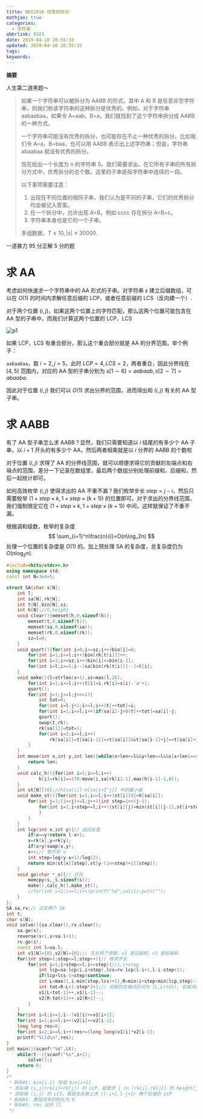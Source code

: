 ```yaml
---
title: NOI2016 优秀的拆分
mathjax: true
categories:
  - 字符串
abbrlink: 8323
date: 2019-04-10 20:55:33
updated: 2019-04-10 20:55:33
tags:
keywords:
---
```



**摘要**

人生第二道黑题～


<!--more-->

> 如果一个字符串可以被拆分为 AABB 的形式，其中 A 和 B 是任意非空字符串，则我们称该字符串的这种拆分是优秀的。例如，对于字符串 aabaabaa，如果令 A=aab，B=a，我们就找到了这个字符串拆分成 AABB 的一种方式。
>
> 一个字符串可能没有优秀的拆分，也可能存在不止一种优秀的拆分。比如我们令 A=a，B=baa，也可以用 AABB 表示出上述字符串；但是，字符串 abaabaa 就没有优秀的拆分。
>
> 现在给出一个长度为 n 的字符串 S，我们需要求出，在它所有子串的所有拆分方式中，优秀拆分的总个数。这里的子串是指字符串中连续的一段。
>
> 以下事项需要注意：
>
> 1. 出现在不同位置的相同子串，我们认为是不同的子串，它们的优秀拆分均会被记入答案。
> 2. 在一个拆分中，允许出现 A=B。例如 cccc 存在拆分 A=B=c。
> 3. 字符串本身也是它的一个子串。
>
> 多组数据，$T\leq 10,|s|\leq 30000$.

一道暴力 95 分正解 5 分的题

# 求 AA

考虑如何快速求一个字符串中的 AA 形式的子串。对字符串 $s$ 建立后缀数组，可以在 $O(1)$ 的时间内求解任意后缀的 LCP，或者任意前缀的 LCS（反向建一个）.

对于两个位置 $(i,j)$，如果这两个位置上的字符匹配，那么这两个位置可能包含在 AA 型的子串中，而我们计算这两个位置的 LCP，LCS

![p1](https://hexo-source-1257756441.cos.ap-chengdu.myqcloud.com/2019/04/10/2109.png)

如果 LCP，LCS 有重合部分，那么这个重合部分就是 AA 的分界范围，举个例子：

`aabaabaa`，取 $i=2,j=5$，此时 $LCP=4,LCS=2$，两者重合，因此分界线在 $[4,5]$ 范围内，对应的 AA 型的子串分别为 $s[1\sim 6]=aabaab,s[2\sim 7]=abaaba$.

因此对于位置 $(i,j)$ 我们可以 $O(1)$ 求出分界的范围，进而得出和 $(i,j)$ 有关的 AA 型子串。

# 求 AABB

有了 AA 型子串怎么求 AABB？显然，我们只需要知道以 $i$ 结尾的有多少个 AA 子串，以 $i+1$ 开头的有多少个 AA，然后两者相乘就是以 $i$ 分界的 AABB 的个数啦

对于位置 $(i,j)$ 求得了 AA 的分界线范围，就可以顺便求得它的贡献的左端点和右端点的范围，差分一下记录在数组里，最后两个数组分别处理前缀和，后缀和，然后一起统计即可。

如何高效枚举 $(i,j)$ 使得求出的 AA 不重不漏？我们枚举步长 $step=j-i$，然后只需要枚举 $(1+step\times k,1+step\times (k+1))$ 的位置即可。对于求出的分界线范围，我们强制限定它在 $(1+step\times k,1+step\times (k+1))$ 中间，这样就保证了不重不漏。

根据调和级数，枚举的复杂度
$$
\sum_{i=1}^n\frac{n}{i}=O(n\log_2n)
$$
处理一个位置的复杂度是 $O(1)$ 的。加上预处理 SA 的复杂度，总复杂度仍为 $O(n\log_2n)$.

```cpp
#include<bits/stdc++.h>
using namespace std;
const int N=3e4+5;

struct SA{char s[N];
	int l;
	int sa[N],rk[N];
	int t[N],bin[N],sz;
	int h[N];//h,height
	void clear(){memset(h,0,sizeof(h));
		memset(t,0,sizeof(t));
		memset(sa,0,sizeof(sa));
		memset(rk,0,sizeof(rk));
		sz=l=0;
	}
	void qsort(){for(int i=0;i<=sz;i++)bin[i]=0;
		for(int i=1;i<=l;i++)bin[rk[t[i]]]++;
		for(int i=1;i<=sz;i++)bin[i]+=bin[i-1];
		for(int i=l;i>=1;i--)sa[bin[rk[t[i]]]--]=t[i];
	}
	void make(){l=strlen(s+1),sz=max(l,26);
		for(int i=1;i<=l;i++)t[i]=i,rk[i]=s[i]-'a'+1;
		qsort();
		for(int j=1;j<=l;j<<=1){
			int tot=0;
			for(int i=l-j+1;i<=l;i++)t[++tot]=i;
			for(int i=1;i<=l;i++)if(sa[i]-j>0)t[++tot]=sa[i]-j;
			qsort();
			swap(t,rk);
			rk[sa[1]]=tot=1;
			for(int i=2;i<=l;i++)
				rk[sa[i]]=t[sa[i-1]]==t[sa[i]]&&t[sa[i-1]+j]==t[sa[i]+j]?tot:++tot;
		}
	}
	int move(int x,int y,int len){while(x+len<=l&&y+len<=l&&s[x+len]==s[y+len])++len;
		return len;
	}
	void calc_h(){for(int i=1;i<=l;i++)
			h[i]=rk[i]==1?0:move(i,sa[rk[i]-1],max(h[i-1]-1,0));
	}
	int st[N][16];//h[sa[i]]~h[sa[i+2^j]] 中的最小值
	void make_st(){for(int i=1;i<=l;i++)st[i][0]=h[sa[i]];
		for(int j=1;(1<<j)<=l;j++){int step=1<<(j-1);
			for(int i=1;i+step<=l;i++){st[i][j]=min(st[i][j-1],st[i+step][j-1]);
			}
		}
	}
	int lcp(int x,int y){// 返回长度
		if(x==y)return l-x+1;
		x=rk[x],y=rk[y];
		if(x>y)swap(x,y);
		x++;// 取不到 x
		int step=log(y-x+1)/log(2);
		return min(st[x][step],st[y-(1<<step)+1][step]);
	}
	void go(char *_s){// 打包
		memcpy(s,_s,sizeof(s));
		make(),calc_h(),make_st();
		//for(int i=1;i<=l;i++)printf("%d",sa[i]);puts("");
	}
};
SA sa,rv;// 正反两个 SA
int t;
char s[N];
void solve(){sa.clear(),rv.clear();
	sa.go(s);
	reverse(s+1,s+sa.l+1);
	rv.go(s);
	const int l=sa.l;
	int v1[N]={0},v2[N]={0};// 左右两个贡献，v1 是后缀和，v2 是前缀和
	for(int step=1;step<=l;step++){// 枚举步长
		for(int i=1;i+step<=l;i+=step){//i,i+step
			int lcp=sa.lcp(i,i+step),lcs=rv.lcp(l-i+1,l-i-step+1);
			if(lcp+lcs-1<step)continue;
			int L=max(1,i-min(step,lcs)+1),R=min(i+step+min(lcp,step)-1,l);
			int tot=R-L+1-step*2+1;// 贡献的左端点区间为 [L,L+tot), 右端点区间为 (R-tot,R]
			v1[L+tot-1]++,v1[L-1]--;
			v2[R-tot+1]++,v2[R+1]--;
		}
	}
	for(int i=l;i>=1;i--)v1[i]+=v1[i+1];
	for(int i=1;i<=l;i++)v2[i]+=v2[i-1];
	long long res=0;
	for(int i=2;i<=l;i++)res+=(long long)v1[i]*v2[i-1];
	printf("%lld\n",res);
}
int main(){scanf("%d",&t);
	while(t--){scanf("%s",s+1);
		solve();}
	return 0;
}
/*
 * BUG#1: bin[i-1] 写成 bin[i+1]
 * 求后缀 (i,j)(rk[i]<rk[j]) 的 LCP，就是求 j in (rk[i],rk[j]] 的 height[j] 的最小值，即 RMQ.
 * 求前缀 (i,j) 的 LCS，就是在反串上求 (l-i+1,l-j+1) 两个后缀的 LCP
 * BUG#2: 数组没有初始化为 0
 * BUG#3: res 没开 ll
 */
```

